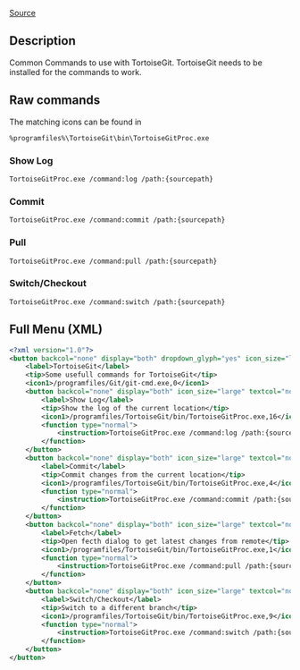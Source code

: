 
[Source](https://tortoisegit.org/docs/tortoisegit/tgit-automation.html)

## Description
Common Commands to use with TortoiseGit.  TortoiseGit needs to be installed for the commands to work.


## Raw commands
The matching icons can be found in 
```
%programfiles%\TortoiseGit\bin\TortoiseGitProc.exe
```
### Show Log

```
TortoiseGitProc.exe /command:log /path:{sourcepath}
```

### Commit

```
TortoiseGitProc.exe /command:commit /path:{sourcepath}
```

### Pull

```
TortoiseGitProc.exe /command:pull /path:{sourcepath}
```

### Switch/Checkout

```
TortoiseGitProc.exe /command:switch /path:{sourcepath}
```

## Full Menu (XML)
```xml
<?xml version="1.0"?>
<button backcol="none" display="both" dropdown_glyph="yes" icon_size="large" textcol="none" type="menu">
	<label>TortoiseGit</label>
	<tip>Some usefull commands for TortoiseGit</tip>
	<icon1>/programfiles/Git/git-cmd.exe,0</icon1>
	<button backcol="none" display="both" icon_size="large" textcol="none">
		<label>Show Log</label>
		<tip>Show the log of the current location</tip>
		<icon1>/programfiles/TortoiseGit/bin/TortoiseGitProc.exe,16</icon1>
		<function type="normal">
			<instruction>TortoiseGitProc.exe /command:log /path:{sourcepath}</instruction>
		</function>
	</button>
	<button backcol="none" display="both" icon_size="large" textcol="none">
		<label>Commit</label>
		<tip>Commit changes from the current location</tip>
		<icon1>/programfiles/TortoiseGit/bin/TortoiseGitProc.exe,4</icon1>
		<function type="normal">
			<instruction>TortoiseGitProc.exe /command:commit /path:{sourcepath}</instruction>
		</function>
	</button>
	<button backcol="none" display="both" icon_size="large" textcol="none">
		<label>Fetch</label>
		<tip>Open fecth dialog to get latest changes from remote</tip>
		<icon1>/programfiles/TortoiseGit/bin/TortoiseGitProc.exe,1</icon1>
		<function type="normal">
			<instruction>TortoiseGitProc.exe /command:pull /path:{sourcepath}</instruction>
		</function>
	</button>
	<button backcol="none" display="both" icon_size="large" textcol="none">
		<label>Switch/Checkout</label>
		<tip>Switch to a different branch</tip>
		<icon1>/programfiles/TortoiseGit/bin/TortoiseGitProc.exe,9</icon1>
		<function type="normal">
			<instruction>TortoiseGitProc.exe /command:switch /path:{sourcepath}</instruction>
		</function>
	</button>
</button>
```